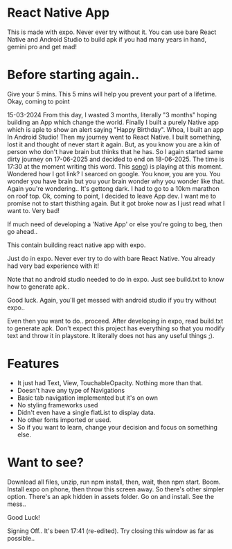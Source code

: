 # React Native App

This is made with expo. Never ever try without it. You can use bare React Native and Android Studio to build apk if you had many years in hand, gemini pro and get mad!

# Before starting again..

Give your 5 mins. This 5 mins will help you prevent your part of a lifetime. Okay, coming to point

15-03-2024
  From this day, I wasted 3 months, literally "3 months" hoping building an App which change the world. Finally I built a purely Native app which is aple to show an alert saying "Happy Birthday". Whoa, I built an app In Android Studio! Then my journey went to React Native. I built something, lost it and thought of never start it again. But, as you know you are a kin of person who don't have brain but thinks that he has. So I again started same dirty journey on 17-06-2025 and decided to end on 18-06-2025. The time is 17:30 at the moment writing this word. This [song](https://youtu.be/6Qt5pG1E34s?si=mT5c-Xw9QzL_kbKM])) is playing at this moment. Wondered how I got link? I searced on google. You know, you are you. You wonder you have brain but you your brain wonder why you wonder like that. Again you're wondering.. It's gettong dark. I had to go to a 10km marathon on roof top. Ok, coming to point, I decided to leave App dev. I want me to promise not to start thisthing again. But it got broke now as I just read what I want to. Very bad!


If much need of developing a 'Native App' or else you're going to beg, then go ahead..

This contain building react native app with expo.

Just do in expo. Never ever try to do with bare React Native. You already had very bad experience with it!

Note that no android studio needed to do in expo. Just see build.txt to know how to generate apk..

Good luck. Again, you'll get messed with android studio if you try without expo..


Even then you want to do.. proceed. After developing in expo, read build.txt to generate apk.
Don't expect this project has everything so that you modify text and throw it in playstore. It literally does not has any useful things ;).

# Features
*  It just had Text, View, TouchableOpacity. Nothing more than that.
*  Doesn't have any type of Navigations
*  Basic tab navigation implemented but it's on own
*  No styling frameworks used
*  Didn't even have a single flatList to display data.
*  No other fonts imported or used.
*  So if you want to learn, change your decision and focus on something else.

# Want to see?
Download all files, unzip, run npm install, then, wait, then npm start. Boom. Install expo on phone, then throw this screen away. So there's other simpler option. There's an apk hidden in assets folder. Go on and install. See the mess..

Good Luck!

Signing Off.. It's been 17:41 (re-edited). Try closing this window as far as possible..
